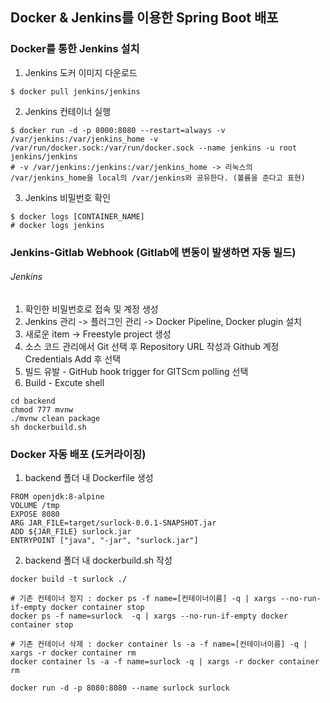 ## Docker & Jenkins를 이용한 Spring Boot 배포  

### Docker를 통한 Jenkins 설치  
1. Jenkins 도커 이미지 다운로드
```
$ docker pull jenkins/jenkins
```  
2. Jenkins 컨테이너 실행
```
$ docker run -d -p 8000:8080 --restart=always -v /var/jenkins:/var/jenkins_home -v /var/run/docker.sock:/var/run/docker.sock --name jenkins -u root jenkins/jenkins
# -v /var/jenkins:/jenkins:/var/jenkins_home -> 리눅스의 /var/jenkins_home을 local의 /var/jenkins와 공유한다. (볼륨을 준다고 표현) 
```
3. Jenkins 비밀번호 확인
```
$ docker logs [CONTAINER_NAME]
# docker logs jenkins
```  

### Jenkins-Gitlab Webhook  (Gitlab에 변동이 발생하면 자동 빌드)
###### Jenkins   
1. 확인한 비밀번호로 접속 및 계정 생성  
2. Jenkins 관리 -> 플러그인 관리 -> Docker Pipeline, Docker plugin 설치  
3. 새로운 item -> Freestyle project 생성  
4. 소스 코드 관리에서 Git 선택 후 Repository URL 작성과 Github 계정 Credentials Add 후 선택  
5. 빌드 유발 - GitHub hook trigger for GITScm polling 선택  
6. Build - Excute shell  
```
cd backend
chmod 777 mvnw
./mvnw clean package
sh dockerbuild.sh
```  

### Docker 자동 배포 (도커라이징)
1. backend 폴더 내 Dockerfile 생성
```
FROM openjdk:8-alpine
VOLUME /tmp
EXPOSE 8080
ARG JAR_FILE=target/surlock-0.0.1-SNAPSHOT.jar
ADD ${JAR_FILE} surlock.jar
ENTRYPOINT ["java", "-jar", "surlock.jar"]
```  
2. backend 폴더 내 dockerbuild.sh 작성
```
docker build -t surlock ./  

# 기존 컨테이너 정지 : docker ps -f name=[컨테이너이름] -q | xargs --no-run-if-empty docker container stop  
docker ps -f name=surlock  -q | xargs --no-run-if-empty docker container stop  

# 기존 컨테이너 삭제 : docker container ls -a -f name=[컨테이너이름] -q | xargs -r docker container rm  
docker container ls -a -f name=surlock -q | xargs -r docker container rm  

docker run -d -p 8080:8080 --name surlock surlock
```  

